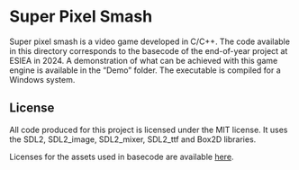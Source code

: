 # Super Pixel Smash

Super pixel smash is a video game developed in C/C++. The code available in this directory corresponds to the basecode of the end-of-year project at ESIEA in 2024.
A demonstration of what can be achieved with this game engine is available in the “Demo” folder. The executable is compiled for a Windows system.

## License

All code produced for this project is licensed under the MIT license. It uses the SDL2, SDL2_image, SDL2_mixer, SDL2_ttf and Box2D libraries.

Licenses for the assets used in basecode are available [here](../Assets/LICENSE.md).

